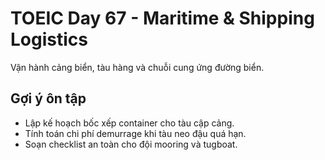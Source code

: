# TOEIC Day 67 - Maritime & Shipping Logistics

Vận hành cảng biển, tàu hàng và chuỗi cung ứng đường biển.

## Gợi ý ôn tập
- Lập kế hoạch bốc xếp container cho tàu cập cảng.
- Tính toán chi phí demurrage khi tàu neo đậu quá hạn.
- Soạn checklist an toàn cho đội mooring và tugboat.
